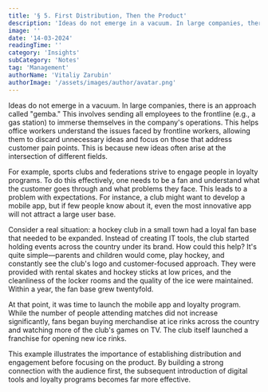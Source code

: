 ```yaml
---
title: '§ 5. First Distribution, Then the Product'
description: 'Ideas do not emerge in a vacuum. In large companies, there is an approach called "gemba.'
image: ''
date: '14-03-2024'
readingTime: ''
category: 'Insights'
subCategory: 'Notes'
tag: 'Management'
authorName: 'Vitaliy Zarubin'
authorImage: '/assets/images/author/avatar.png'
---
```


Ideas do not emerge in a vacuum. In large companies, there is an approach called "gemba." This involves sending all employees to the frontline (e.g., a gas station) to immerse themselves in the company's operations. This helps office workers understand the issues faced by frontline workers, allowing them to discard unnecessary ideas and focus on those that address customer pain points. This is because new ideas often arise at the intersection of different fields.

For example, sports clubs and federations strive to engage people in loyalty programs. To do this effectively, one needs to be a fan and understand what the customer goes through and what problems they face. This leads to a problem with expectations. For instance, a club might want to develop a mobile app, but if few people know about it, even the most innovative app will not attract a large user base.

Consider a real situation: a hockey club in a small town had a loyal fan base that needed to be expanded. Instead of creating IT tools, the club started holding events across the country under its brand. How could this help? It's quite simple—parents and children would come, play hockey, and constantly see the club's logo and customer-focused approach. They were provided with rental skates and hockey sticks at low prices, and the cleanliness of the locker rooms and the quality of the ice were maintained. Within a year, the fan base grew twentyfold.

At that point, it was time to launch the mobile app and loyalty program. While the number of people attending matches did not increase significantly, fans began buying merchandise at ice rinks across the country and watching more of the club's games on TV. The club itself launched a franchise for opening new ice rinks.

This example illustrates the importance of establishing distribution and engagement before focusing on the product. By building a strong connection with the audience first, the subsequent introduction of digital tools and loyalty programs becomes far more effective.
